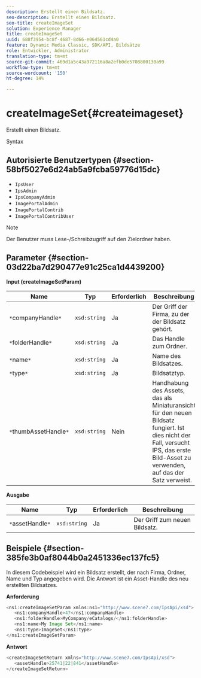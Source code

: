 ```yaml
---
description: Erstellt einen Bildsatz.
seo-description: Erstellt einen Bildsatz.
seo-title: createImageSet
solution: Experience Manager
title: createImageSet
uuid: 688f3954-bc8f-4687-8d66-e064561cd4a0
feature: Dynamic Media Classic, SDK/API, Bildsätze
role: Entwickler, Administrator
translation-type: tm+mt
source-git-commit: 469d1a5c43a972116a8a2efb0de5708800130a99
workflow-type: tm+mt
source-wordcount: '150'
ht-degree: 14%

---
```



# createImageSet{#createimageset}

Erstellt einen Bildsatz.

Syntax

## Autorisierte Benutzertypen {#section-58bf5027e6d24ab5a9fcba59776d15dc}

* `IpsUser`
* `IpsAdmin`
* `IpsCompanyAdmin`
* `ImagePortalAdmin`
* `ImagePortalContrib`
* `ImagePortalContribUser`

>[!NOTE]
>
>Der Benutzer muss Lese-/Schreibzugriff auf den Zielordner haben.

## Parameter {#section-03d22ba7d290477e91c25ca1d4439200}

**Input (createImageSetParam)**

| Name | Typ | Erforderlich | Beschreibung |
|---|---|---|---|
| `*`companyHandle`*` | `xsd:string` | Ja | Der Griff der Firma, zu der der Bildsatz gehört. |
| `*`folderHandle`*` | `xsd:string` | Ja | Das Handle zum Ordner. |
| `*`name`*` | `xsd:string` | Ja | Name des Bildsatzes. |
| `*`type`*` | `xsd:string` | Ja | Bildsatztyp. |
| `*`thumbAssetHandle`*` | `xsd:string` | Nein | Handhabung des Assets, das als Miniaturansicht für den neuen Bildsatz fungiert. Ist dies nicht der Fall, versucht IPS, das erste Bild-Asset zu verwenden, auf das der Satz verweist. |

**Ausgabe**

| Name | Typ | Erforderlich | Beschreibung |
|---|---|---|---|
| `*`assetHandle`*` | `xsd:string` | Ja | Der Griff zum neuen Bildsatz. |

## Beispiele {#section-385fe3b0af8044b0a2451336ec137fc5}

In diesem Codebeispiel wird ein Bildsatz erstellt, der nach Firma, Ordner, Name und Typ angegeben wird. Die Antwort ist ein Asset-Handle des neu erstellten Bildsatzes.

**Anforderung**

```java
<ns1:createImageSetParam xmlns:ns1="http://www.scene7.com/IpsApi/xsd">
   <ns1:companyHandle>47</ns1:companyHandle>
   <ns1:folderHandle>MyCompany/eCatalogs/</ns1:folderHandle>
   <ns1:name>My Image Set</ns1:name>
   <ns1:type>ImageSet</ns1:type>
</ns1:createImageSetParam>
```

**Antwort**

```java
<createImageSetReturn xmlns="http://www.scene7.com/IpsApi/xsd">
   <assetHandle>25741|22|841</assetHandle>
</createImageSetReturn>
```

